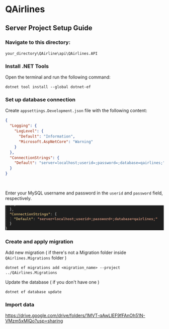 # QAirlines

## Server Project Setup Guide
### Navigate to this directory:

`your_directory\QAirline\api\QAirlines.API`

### Install .NET Tools

Open the terminal and run the following command:

```cli
dotnet tool install --global dotnet-ef
```

### Set up database connection

Create `appsettings.Development.json` file with the following content:
```json
{
  "Logging": {
    "LogLevel": {
      "Default": "Information",
      "Microsoft.AspNetCore": "Warning"
    }
  },
  "ConnectionStrings": {
    "Default": "server=localhost;userid=;password=;database=qairlines;"
  }
}
```
<br/>

Enter your MySQL username and password in the `userid` and `password` field, respectively.

![alt text](image.png)


### Create and apply migration

Add new migration ( if there's not a Migration folder inside `QAirlines.Migrations` folder )

```cli
dotnet ef migrations add <migration_name> --project ../QAirlines.Migrations
```

Update the database ( if you don't have one )

```cli
dotnet ef database update
```

### Import data
https://drive.google.com/drive/folders/1MVT-qAwLlEF9fFAnOh51N-VMzm5xMlQo?usp=sharing
